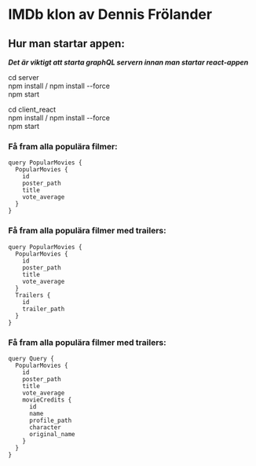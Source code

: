 # IMDb klon av Dennis Frölander

## Hur man startar appen: 

***Det är viktigt att starta graphQL servern innan man startar react-appen***

cd server\
npm install / npm install --force\
npm start

cd client_react\
npm install / npm install --force\
npm start

### Få fram alla populära filmer:

```
query PopularMovies {
  PopularMovies {
    id
    poster_path
    title
    vote_average
  }
}
``` 

### Få fram alla populära filmer med trailers:

```
query PopularMovies {
  PopularMovies {
    id
    poster_path
    title
    vote_average
  }
  Trailers {
    id
    trailer_path
  }
}
```

### Få fram alla populära filmer med trailers:

```
query Query {
  PopularMovies {
    id
    poster_path
    title
    vote_average
    movieCredits {
      id
      name
      profile_path
      character
      original_name
    }
  }
}
```

